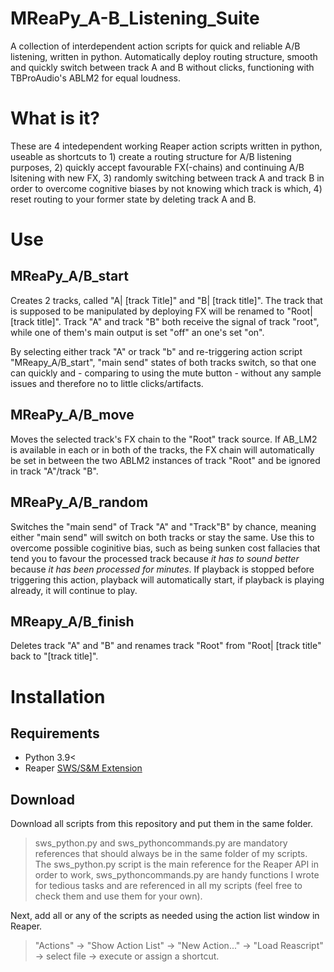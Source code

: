 # MReaPy_A-B_Listening_Suite
A collection of interdependent action scripts for quick and reliable A/B listening, written in python. Automatically deploy routing structure, smooth and quickly switch between track A and B without clicks, functioning with TBProAudio's ABLM2 for equal loudness.


# What is it?
These are 4 intedependent working Reaper action scripts written in python, useable as shortcuts to 1) create a routing structure for A/B listening purposes, 2) quickly accept favourable FX(-chains) and continuing A/B lsitening with new FX, 3) randomly switching between track A and track B in order to overcome cognitive biases by not knowing which track is which, 4) reset routing to your former state by deleting track A and B.


# Use
## MReaPy_A/B_start
Creates 2 tracks, called "A| [track Title]" and "B| [track title]". The track that is supposed to be manipulated by deploying FX will be renamed to "Root| [track title]". Track "A" and track "B" both receive the signal of track "root", while one of them's main output is set "off" an one's set "on".

By selecting either track "A" or track "b" and re-triggering action script "MReapy_A/B_start", "main send" states of both tracks switch, so that one can quickly and - comparing to using the mute button - without any sample issues and therefore no to little clicks/artifacts. 

## MReaPy_A/B_move
Moves the selected track's FX chain to the "Root" track source. If AB_LM2 is available in each or in both of the tracks, the FX chain will automatically be set in between the two ABLM2 instances of track "Root" and be ignored in track "A"/track "B".

## MReaPy_A/B_random
Switches the "main send" of Track "A" and "Track"B" by chance, meaning either "main send" will switch on both tracks or stay the same. Use this to overcome possible coginitive bias, such as being sunken cost fallacies that tend you to favour the processed track because _it has to sound better_ because _it has been processed for minutes_. If playback is stopped before triggering this action, playback will automatically start, if playback is playing already, it will continue to play.

## MReapy_A/B_finish
Deletes track "A" and "B" and renames track "Root" from "Root| [track title" back to "[track title]".


# Installation 
## Requirements
- Python 3.9<
- Reaper [SWS/S&M Extension](https://www.sws-extension.org/) 

## Download 
Download all scripts from this repository and put them in the same folder. 

>sws_python.py and sws_pythoncommands.py are mandatory references that should always be in the same folder of my scripts. The sws_python.py script is the main reference for the Reaper API in order to work, sws_pythoncommands.py are handy functions I wrote for tedious tasks and are referenced in all my scripts (feel free to check them and use them for your own).

Next, add all or any of the scripts as needed using the action list window in Reaper.

>"Actions" → "Show Action List" → "New Action..." → "Load Reascript" → select file → execute or assign a shortcut.




